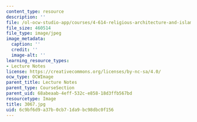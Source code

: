 ```yaml
---
content_type: resource
description: ''
file: /ol-ocw-studio-app/courses/4-614-religious-architecture-and-islamic-cultures-fall-2002/6c9bf6d9a37b0cb71da9bc98dbc0f156_3067.jpg
file_size: 460514
file_type: image/jpeg
image_metadata:
  caption: ''
  credit: ''
  image-alt: ''
learning_resource_types:
- Lecture Notes
license: https://creativecommons.org/licenses/by-nc-sa/4.0/
ocw_type: OCWImage
parent_title: Lecture Notes
parent_type: CourseSection
parent_uid: 68abeaab-4eff-532c-e858-18d3ffb567bd
resourcetype: Image
title: 3067.jpg
uid: 6c9bf6d9-a37b-0cb7-1da9-bc98dbc0f156
---
```

